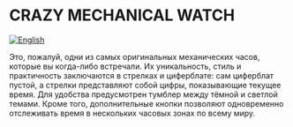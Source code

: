 # CRAZY MECHANICAL WATCH

[![English](https://img.shields.io/badge/Translate-English-success?style=for-the-badge&color=1e40af)](README.en.md)

Это, пожалуй, одни из самых оригинальных механических часов, которые вы когда-либо встречали. Их уникальность, стиль и практичность заключаются в стрелках и циферблате: сам циферблат пустой, а стрелки представляют собой цифры, показывающие текущее время.
Для удобства предусмотрен тумблер между тёмной и светлой темами. Кроме того, дополнительные кнопки позволяют одновременно отслеживать время в нескольких часовых зонах по всему миру.
